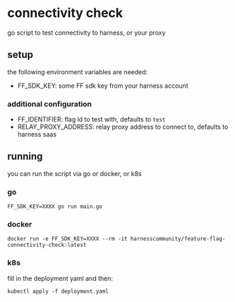 # connectivity check

go script to test connectivity to harness, or your proxy

## setup

the following environment variables are needed:

- FF_SDK_KEY: some FF sdk key from your harness account

### additional configuration

- FF_IDENTIFIER: flag id to test with, defaults to `test`
- RELAY_PROXY_ADDRESS: relay proxy address to connect to, defaults to harness saas

## running

you can run the script via go or docker, or k8s

### go

```
FF_SDK_KEY=XXXX go run main.go
```

### docker

```
docker run -e FF_SDK_KEY=XXXX --rm -it harnesscommunity/feature-flag-connectivity-check:latest
```

### k8s

fill in the deployment yaml and then:
```
kubectl apply -f deployment.yaml
```
